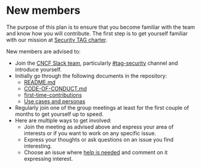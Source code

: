 # New members

The purpose of this plan is to ensure that you become familiar with the team and
know how you will contribute. The first step is to get yourself familiar with
our mission at [Security TAG charter](governance/charter.md).

New members are advised to:

* Join the [CNCF Slack team](https://slack.cncf.io/), particularly
  [#tag-security](https://cloud-native.slack.com/messages/CDJ7MLT8S) channel and
  introduce yourself.
* Initially go through the following documents in the repository:
  * [README.md](../README.md)
  * [CODE-OF-CONDUCT.md](/CODE-OF-CONDUCT.md)
  * [first-time-contributions](/CONTRIBUTING/first-time-contributions.md)
  * [Use cases and personas](/community/resources/usecase-personas/README.md)
* Regularly join one of the group meetings at least for the first
  couple of months to get yourself up to speed.
* Here are multiple ways to get involved:
  * Join the meeting as advised above and express your area of interests or if
    you want to work on any specific issue.
  * Express your thoughts or ask questions on an issue you find interesting.
  * Choose an issue where [help is
    needed](https://github.com/cncf/tag-security/labels/help%20wanted) and
    comment on it expressing interest.
